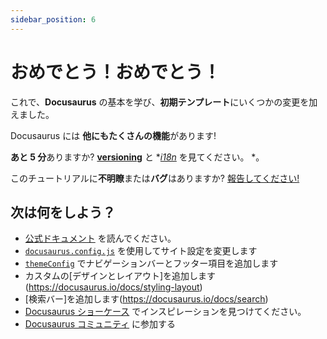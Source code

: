 ```yaml
---
sidebar_position: 6
---
```


# おめでとう！おめでとう！

これで、**Docusaurus** の基本を学び、**初期テンプレート**にいくつかの変更を加えました。

Docusaurus には **他にもたくさんの機能**があります!

**あと 5 分**ありますか? **[versioning](../tutorial-extras/manage-docs-versions.md)** と **[i18n](../tutorial-extras/translate-your-site.md)* を見てください。 *。

このチュートリアルに**不明瞭**または**バグ**はありますか? [報告してください!](https://github.com/facebook/docusaurus/Discussions/4610)

## 次は何をしよう？

- [公式ドキュメント](https://docusaurus.io/) を読んでください。
- [`docusaurus.config.js`](https://docusaurus.io/docs/api/docusaurus-config) を使用してサイト設定を変更します
- [`themeConfig`](https://docusaurus.io/docs/api/themes/configuration) でナビゲーションバーとフッター項目を追加します
- カスタムの[デザインとレイアウト]を追加します(https://docusaurus.io/docs/styling-layout)
- [検索バー]を追加します(https://docusaurus.io/docs/search)
- [Docusaurus ショーケース](https://docusaurus.io/showcase) でインスピレーションを見つけてください。
- [Docusaurus コミュニティ](https://docusaurus.io/community/support) に参加する
